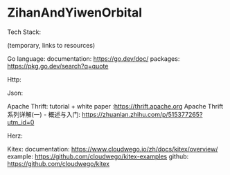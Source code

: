 # ZihanAndYiwenOrbital

Tech Stack:
  
  (temporary, links to resources)
  
  Go language:
    documentation: https://go.dev/doc/
    packages: https://pkg.go.dev/search?q=quote
    
  Http:
  
  Json:
  
  Apache Thrift:
    tutorial + white paper :https://thrift.apache.org
    Apache Thrift系列详解(一) - 概述与入门: https://zhuanlan.zhihu.com/p/515377265?utm_id=0
    
  Herz:
  
  Kitex:
    documentation: https://www.cloudwego.io/zh/docs/kitex/overview/
    example: https://github.com/cloudwego/kitex-examples
    github: https://github.com/cloudwego/kitex
  
	
  
